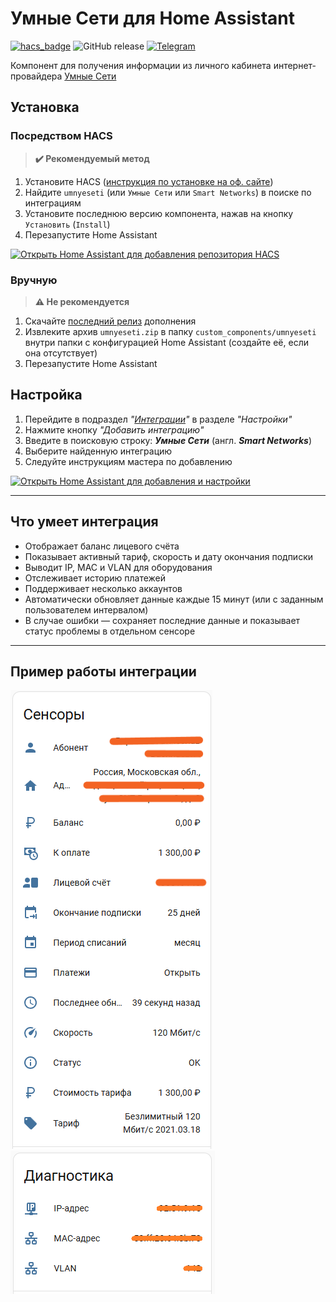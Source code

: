 # Умные Сети для Home Assistant

[![hacs_badge](https://img.shields.io/badge/HACS-Custom-orange.svg)](https://hacs.xyz)
![GitHub release](https://img.shields.io/github/v/release/DevWorkTech/ha-smartnetworks)
[![Telegram](https://img.shields.io/badge/Telegram-Channel-blue?logo=telegram&logoColor=white)](https://t.me/DevWorkTech)

Компонент для получения информации из личного кабинета интернет-провайдера [Умные Сети](http://umnyeseti.ru)

## Установка

### Посредством HACS

> **✔️ Рекомендуемый метод**

1. Установите HACS ([инструкция по установке на оф. сайте](https://www.hacs.xyz/docs/use/download/download/))
2. Найдите `umnyeseti` (или `Умные Сети` или `Smart Networks`) в поиске по интеграциям
3. Установите последнюю версию компонента, нажав на кнопку `Установить` (`Install`)
4. Перезапустите Home Assistant

[![Открыть Home Assistant для добавления репозитория HACS](https://my.home-assistant.io/badges/hacs_repository.svg)](https://my.home-assistant.io/redirect/hacs_repository/?owner=DevWorkTech&repository=ha-smartnetworks&category=integration)

### Вручную

> **⚠️ Не рекомендуется**

1. Скачайте [последний релиз](https://github.com/DevWorkTech/ha-smartnetworks/releases) дополнения
2. Извлеките архив `umnyeseti.zip` в папку `custom_components/umnyeseti` внутри папки с конфигурацией Home Assistant (создайте её, если она отсутствует)
3. Перезапустите Home Assistant

## Настройка

1. Перейдите в подраздел _"[Интеграции](https://my.home-assistant.io/redirect/integrations)"_ в разделе _"Настройки"_
2. Нажмите кнопку _"Добавить интеграцию"_
3. Введите в поисковую строку: **_Умные Сети_** (англ. **_Smart Networks_**)
4. Выберите найденную интеграцию
5. Следуйте инструкциям мастера по добавлению

[![Открыть Home Assistant для добавления и настройки](https://my.home-assistant.io/badges/config_flow_start.svg)](https://my.home-assistant.io/redirect/config_flow_start/?domain=umnyeseti)

---

## Что умеет интеграция

- Отображает баланс лицевого счёта
- Показывает активный тариф, скорость и дату окончания подписки
- Выводит IP, MAC и VLAN для оборудования
- Отслеживает историю платежей
- Поддерживает несколько аккаунтов
- Автоматически обновляет данные каждые 15 минут (или с заданным пользователем интервалом)
- В случае ошибки — сохраняет последние данные и показывает статус проблемы в отдельном сенсоре


---

## Пример работы интеграции

![screenshot](screenshot1.png)
![screenshot](screenshot2.png)
